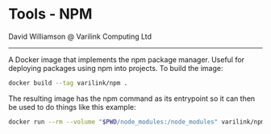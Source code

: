 # Tools - NPM

David Williamson @ Varilink Computing Ltd

------

A Docker image that implements the npm package manager. Useful for deploying packages using npm into projects. To build the image:

```bash
docker build --tag varilink/npm .
```

The resulting image has the npm command as its entrypoint so it can then be used to do things like this example:

```bash
docker run --rm --volume "$PWD/node_modules:/node_modules" varilink/npm install bootstrap@4.5.3
```
